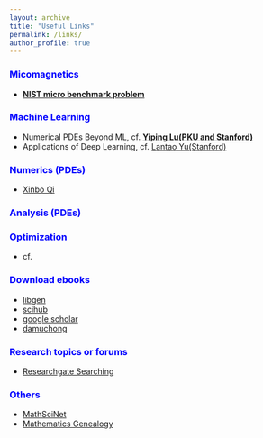 ```yaml
---
layout: archive
title: "Useful Links"
permalink: /links/
author_profile: true
---
```


### <b> <span style="color:blue">Micomagnetics</span> </b>
* <b> <span style="color:green">[NIST micro benchmark problem](https://www.ctcms.nist.gov/~rdm/mumag.org.html)</span> </b>

### <b> <span style="color:blue">Machine Learning</span> </b>
* Numerical PDEs Beyond ML, cf. <b> <span style="color:red">[Yiping Lu(PKU and Stanford)](https://web.stanford.edu/~yplu/)</span> </b>
* Applications of Deep Learning, cf. [Lantao Yu(Stanford)](http://lantaoyu.com/) 

### <b> <span style="color:blue">Numerics (PDEs)</span> </b>
* [Xinbo Qi](https://qixinbo.info/sources/) 

### <b> <span style="color:blue">Analysis (PDEs)</span> </b>

### <b> <span style="color:blue">Optimization</span> </b>
* cf. 

### <b> <span style="color:blue">Download ebooks</span> </b>
* [libgen](https://libgen.is/)
* [scihub](https://sci-hub.tw/)
* [google scholar](https://scholar.google.com/)
* [damuchong](http://www.4243.net/)

### <b> <span style="color:blue">Research topics or forums</span> </b>
* [Researchgate Searching](https://www.researchgate.net/search.Search.html?type=publication&query=) 

### <b> <span style="color:blue">Others</span> </b>
* [MathSciNet](https://mathscinet.ams.org/mathscinet/)
* [Mathematics Genealogy](https://genealogy.math.ndsu.nodak.edu/)

   
